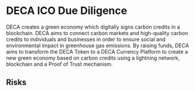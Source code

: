 # DECA ICO Due Diligence
DECA creates a green economy which digitally signs carbon credits in a blockchain. DECA aims to connect carbon markets and high-quality carbon credits to individuals and businesses in order to ensure social and environmental impact in greenhouse gas emissions. By raising funds, DECA aims to transform the DECA Token to a DECA Currency Platform to create a new green economy based on carbon credits using a lightning network, blockchain and a Proof of Trust mechanism.
## Risks
